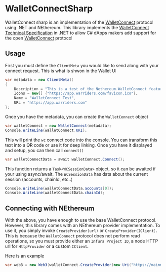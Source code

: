 # WalletConnectSharp

WalletConnect sharp is an implementation of the [WalletConnect](https://walletconnect.org/) protocol using .NET and NEthereum. This library implements the [WalletConnect Technical Specification](https://docs.walletconnect.org/tech-spec) in .NET to allow C# dApps makers add support for the open [WalletConnect](https://walletconnect.org/) protocol

## Usage

First you must define the `ClientMeta` you would like to send along with your connect request. This is what is shwon in the Wallet UI

```csharp
var metadata = new ClientMeta()
{
    Description = "This is a test of the Nethereum.WalletConnect feature",
    Icons = new[] {"https://app.warriders.com/favicon.ico"},
    Name = "WalletConnect Test",
    URL = "https://app.warriders.com"
};    
```

Once you have the metadata, you can create the `WalletConnect` object

```csharp
var walletConnect = new WalletConnect(metadata);
Console.WriteLine(walletConnect.URI);
```

This will print the `wc` connect code into the console. You can transform this text into a QR code or use it for deep linking. Once you have it displayed and setup, you can then call `connect()`

```csharp
var walletConnectData = await walletConnect.Connect();
```

This function returns a `Task<WCSessionData>` object, so it can be awaited if your using async/await. The `WCSessionData` has data about the current session (accounts, chainId, etc..)

```csharp
Console.WriteLine(walletConnectData.accounts[0]);
Console.WriteLine(walletConnectData.chainId);
```

## Connecting with NEthereum

With the above, you have enough to use the base WalletConnect protocol. However, this library comes with an NEthereum provider implementation. To use it, you simply invoke `CreateProvider(url)` or `CreateProvider(IClient)`. This is because the `WalletConnect` protocol does not perform read operations, so you must provide either an `Infura Project ID`, a node HTTP url for `HttpProvider` or a custom `IClient`.

Here is an example
```csharp
var web3 = new Web3(walletConnect.CreateProvider(new Uri("https://mainnet.infura.io/v3/<infruaId>"));
```
